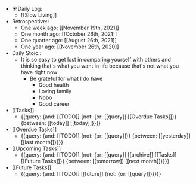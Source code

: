 - ☀️Daily Log:
    - [[Slow Living]]
- Retrospective::
    - One week ago: [[November 19th, 2021]]
    - One month ago: [[October 26th, 2021]]
    - One quarter ago: [[August 26th, 2021]]
    - One year ago: [[November 26th, 2020]]
- Daily Stoic::
    - It is so easy to get lost in comparing yourself with others and thinking that's what you want in life because that's not what you have right now
        - Be grateful for what I do have
            - Good health
            - Loving family
            - Nobo
            - Good career
- [[Tasks]]
    - {{query: {and: [[TODO]] {not: {or: [[query]] [[Overdue Tasks]]}} {between: [[today]] [[today]]}}}}
- [[Overdue Tasks]]
    - {{query: {and: [[TODO]] {not: {or: [[query]]}} {between: [[yesterday]] [[last month]]}}}}
- [[Upcoming Tasks]]
    - {{query: {and: [[TODO]] {not: {or: [[query]] [[archive]] [[Tasks]] [[Future Tasks]]}} {between: [[tomorrow]] [[next month]]}}}}
- [[Future Tasks]]
    - {{query: {and: [[TODO]] [[future]] {not: {or: [[query]]}}}}}
